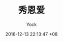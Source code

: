 ---
layout: post
title:  "秀恩爱"
description: 年轻. 
date:   2016-12-13 22:13:47 +08
categories: 相册
img: showenai_1.JPG
categories: [one, two]
color: 1976D2
author: Yock
---
